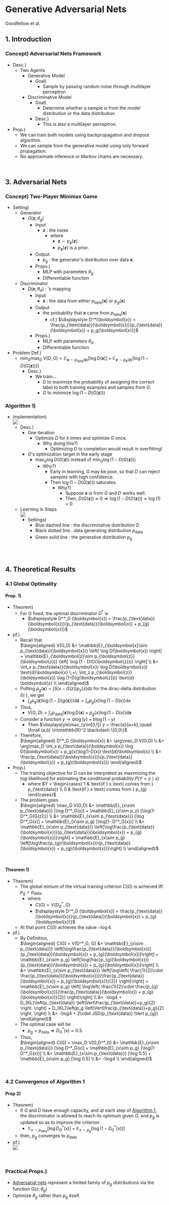 # Generative Adversarial Nets
Goodfellow et al.

## 1. Introduction
### Concept) Adversarial Nets Framework
- Desc.)
  - Two Agents
    - Generative Model
      - Goal)
        - Sample by passing random noise through multilayer perceptron
    - Discriminative Model
      - Goal)
        - Determine whether a sample is from the model distribution or the data distribution
      - Desc.)
        - This is also a multilayer perceptron.
- Prop.)
  - We can train both models using backpropagation and dropout algorithm.
  - We can sample from the generative model using only forward propagation.
  - No approximate inference or Markov chains are necessary.

<br>

## 3. Adversarial Nets
### Concept) Two-Player Minimax Game
- Setting)
  - Generator
    - $`G(\boldsymbol{z}; \theta_g)`$
      - Input
        - $`\boldsymbol{z}`$ : the noise 
          - where
            - $`\boldsymbol{z}\sim p_{\boldsymbol{z}}(\boldsymbol{z})`$ 
            - $`p_{\boldsymbol{z}}(\boldsymbol{z})`$ is a prior.
      - Output
        - $`p_g`$ : the generator's distribution over data $`\boldsymbol{x}`$.
      - Props.)
        - MLP with parameters $`\theta_g`$
        - Differentiable function
  - Discriminator
    - $`D(\boldsymbol{x}; \theta_d)`$ : 's mapping
      - Input
        - $`\boldsymbol{x}`$ : the data from either $`p_{\text{data}}(\boldsymbol{x})`$ or $`p_g(\boldsymbol{x})`$
      - Output
        - the probability that $`\boldsymbol{x}`$ came from $`p_{\text{data}}(\boldsymbol{x})`$
          - cf.) $`\displaystyle D^*(\boldsymbol{x}) = \frac{p_{\text{data}}(\boldsymbol{x})}{p_{\text{data}}(\boldsymbol{x}) + p_g(\boldsymbol{x})}`$
      - Props.)
        - MLP with parameters $`\theta_d`$
        - Differentiable function
- Problem Def.)
  - $`\displaystyle \min_G\max_D\; V(D,G) = \mathbb{E}_{\boldsymbol{x}\sim p_{\text{data}}(\boldsymbol{x})} \left[ \log D(\boldsymbol{x}) \right] + \mathbb{E}_{\boldsymbol{z}\sim p_{\boldsymbol{z}}(\boldsymbol{z})} \left[ \log (1 - D(G(\boldsymbol{z}))) \right]`$
    - Desc.)
      - We train...
        - $`D`$ to maximize the probability of assigning the correct label to both training examples and samples from $`G`$.
        - $`G`$ to minimize $`\log(1-D(G(\boldsymbol{z})))`$

### Algorithm 1)
- Implementation)   
  ![](./images/gan_001.png)
  - Desc.)
    - One iteration
      - Optimize $`D`$ for $`k`$ times and optimize $`G`$ once.
        - Why doing this?)
          - Optimizing $`D`$ to completion would result in overfitting!
    - $`G`$'s optimization target in the early stage
      - $`\displaystyle\max_G \log D(G(\boldsymbol{z}))`$ instead of $`\displaystyle\min_G \log (1-D(G(\boldsymbol{z})))`$
        - Why?)
          - Early in learning, $`G`$ may be poor, so that $`D`$ can reject samples with high confidence.
          - Then $`\log (1-D(G(\boldsymbol{z})))`$ saturates.
            - Why?)
              - Suppose $`\boldsymbol{x}`$ is from $`G`$ and $`D`$ works well.
              - Then, $`D(G(\boldsymbol{z})) \approx 0 \Rightarrow \log (1-D(G(\boldsymbol{z}))) \approx \log(1) = 0`$
  - Learning in Steps   
    ![](./images/gan_002.png)
    - Settings)
      - Blue dashed line : the discriminative distribution $`D`$
      - Black dotted line : data generating distribution $`p_{\text{data}}`$
      - Green solid line : the generative distribution $`p_g`$

<br><br>

## 4. Theoretical Results
### 4.1 Global Optimality
#### Prop. 1)
- Theorem)
  - For $`G`$ fixed, the optimal discriminator $`D^*`$ is
    - $`\displaystyle D^*_G (\boldsymbol{x}) = \frac{p_{\text{data}}(\boldsymbol{x})}{p_{\text{data}}(\boldsymbol{x}) + p_{g}(\boldsymbol{x})}`$
- pf.)
  - Recall that    
    $`\begin{aligned}
      V(G,D) &= \mathbb{E}_{\boldsymbol{x}\sim p_{\text{data}}(\boldsymbol{x})} \left[ \log D(\boldsymbol{x}) \right] + \mathbb{E}_{\boldsymbol{z}\sim p_{\boldsymbol{z}}(\boldsymbol{z})} \left[ \log (1 - D(G(\boldsymbol{z}))) \right] \\
      &= \int_x p_{\text{data}}(\boldsymbol{x}) \log D(\boldsymbol{x}) \text{d}\boldsymbol{x} \;+\; \int_z p_{\boldsymbol{z}}(\boldsymbol{z}) \log (1-D(g(\boldsymbol{z}))) \text{d} \boldsymbol{z} \\
    \end{aligned}`$ 
  - Putting $`p_g(\boldsymbol{x}) = \displaystyle\int \delta(x-G(z)) p_z(z) \text{d}z`$ for the dirac-delta distribution $`\delta(\cdot)`$, we get
    - $`\displaystyle\int_z p_{\boldsymbol{z}}(\boldsymbol{z}) \log (1-D(g(\boldsymbol{z}))) \text{d} \boldsymbol{z} = \int_x p_g(x)\log(1-D(x))\text{d}x`$
  - Thus,
    - $`V(G,D) = \displaystyle \int_x p_{\text{data}}(\boldsymbol{x}) \log D(\boldsymbol{x}) + p_g(x)\log(1-D(x)) \text{d}\boldsymbol{x}`$
  - Consider a function $`y\rightarrow a\log(y) + b\log(1-y)`$
    - Then $`\displaystyle\max_{y\in[0,1]} y = \frac{a}{a+b},\quad \forall (a,b) \in\mathbb{R}^2 \backslash \{0,0\}`$
  - Therefore,   
    $`\begin{aligned}
      D^*_G (\boldsymbol{x}) &= \arg\max_D V(G,D) \\
      &= \arg\max_D \int_x p_{\text{data}}(\boldsymbol{x}) \log D(\boldsymbol{x}) + p_g(x)\log(1-D(x)) \text{d}\boldsymbol{x} \\
      &= \frac{p_{\text{data}}(\boldsymbol{x})}{p_{\text{data}}(\boldsymbol{x}) + p_{g}(\boldsymbol{x})}
    \end{aligned}`$
- Prop.)
  - The training objective for $`D`$ can be interpreted as maximizing the log-likelihood for estimating the conditional probability $`P(Y=y\mid x)`$
    - where $`Y = \begin{cases}
      1 & \text{if } x \text{ comes from } p_{\text{data}} \\ 
      0 & \text{if } x \text{ comes from } p_{g}
    \end{cases}`$   
  - The problem goes   
    $`\begin{aligned}
      \max_D V(G,D) 
      &= \mathbb{E}_{x\sim p_{\text{data}}} [\log D^*_G(x)] + \mathbb{E}_{z\sim p_z} [\log(1- D^*_G(G(z)))] \\
      &= \mathbb{E}_{x\sim p_{\text{data}}} [\log D^*_G(x)] + \mathbb{E}_{x\sim p_g} [\log(1- D^*_G(x))] \\
      &= \mathbb{E}_{x\sim p_{\text{data}}} \left[\log\frac{p_{\text{data}}(\boldsymbol{x})}{p_{\text{data}}(\boldsymbol{x}) + p_{g}(\boldsymbol{x})}\right] + \mathbb{E}_{x\sim p_g} \left[\log\frac{p_{g}(\boldsymbol{x})}{p_{\text{data}}(\boldsymbol{x}) + p_{g}(\boldsymbol{x})}\right] \\
    \end{aligned}`$

<br>

#### Theorem 1)
- Theorem)
  - The global minium of the virtual training criterion $`C(G)`$ is achieved iff. $`p_g = p_{\text{data}}`$. 
    - where 
      - $`C(G) = V(D^*_G, G)`$
      - $`\displaystyle D^*_G (\boldsymbol{x}) = \frac{p_{\text{data}}(\boldsymbol{x})}{p_{\text{data}}(\boldsymbol{x}) + p_{g}(\boldsymbol{x})}`$
  - At that point $`C(G)`$ achieves the value $`-\log4`$.
- pf.)
  - By Definition,   
    $`\begin{aligned}
      C(G) = V(D^*_G, G) 
      &= \mathbb{E}_{x\sim p_{\text{data}}} \left[\log\frac{p_{\text{data}}(\boldsymbol{x})}{p_{\text{data}}(\boldsymbol{x}) + p_{g}(\boldsymbol{x})}\right] + \mathbb{E}_{x\sim p_g} \left[\log\frac{p_{g}(\boldsymbol{x})}{p_{\text{data}}(\boldsymbol{x}) + p_{g}(\boldsymbol{x})}\right] \\
      &= \mathbb{E}_{x\sim p_{\text{data}}} \left[\log\left( \frac{1}{2}\cdot \frac{p_{\text{data}}(\boldsymbol{x})}{\frac{p_{\text{data}}(\boldsymbol{x}) + p_{g}(\boldsymbol{x})}{2}} \right)\right] + \mathbb{E}_{x\sim p_g} \left[ \log\left( \frac{1}{2}\cdot \frac{p_{g}(\boldsymbol{x})}{\frac{p_{\text{data}}(\boldsymbol{x}) + p_{g}(\boldsymbol{x})}{2}} \right)\right] \\
      &= -\log4 + D_{KL}\left(p_{\text{data}} \left\Vert\frac{p_{\text{data}}+p_g}{2} \right. \right) + D_{KL}\left(p_g \left\Vert\frac{p_{\text{data}}+p_g}{2} \right. \right) \\
      &= -\log4 + 2\cdot JSD(p_{\text{data}} \Vert p_{g})
    \end{aligned}`$
  - The optimal case will be
    - $`p_g = p_{\text{data}} \Rightarrow D^*_G(x) = 0.5`$.
  - Thus,   
    $`\begin{aligned}
      C(G) = \max_D V(G,D^*_G)  &= \mathbb{E}_{x\sim p_{\text{data}}} [\log D^*_G(x)] + \mathbb{E}_{x\sim p_g} [\log(1- D^*_G(x))] \\
      &= \mathbb{E}_{x\sim p_{\text{data}}} [\log 0.5] + \mathbb{E}_{x\sim p_g} [\log 0.5] \\
      &= -\log4 \\
    \end{aligned}`$


<br>

### 4.2 Convergence of Algorithm 1
#### Prop 2)
- Theorem)
  - If $`G`$ and $`D`$ have enough capacity, and at each step of [Algorithm 1](#algorithm-1), the discriminator is allowed to reach its optimum given $`G`$, and $`p_g`$ is updated so as to improve the criterion
    - $`\mathbb{E}_{x\sim p_{\text{data}}} [\log D^*_G(x)] + \mathbb{E}_{x\sim p_g} [\log(1- D^*_G(x))]`$
  - then, $`p_g`$ converges to $`p_{\text{data}}`$
- pf.)   
  ![](./images/gan_003.png)


<br>

### Practical Props.)
- [Adversarial nets](#3-adversarial-nets) represent a limited family of $`p_g`$ distributions via the function $`G(z;\theta_g)`$
- Optimize $`\theta_g`$ rather than $`p_g`$ itself.